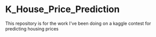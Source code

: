 # K_House_Price_Prediction
This repository is for the work I've been doing on a kaggle contest for predicting housing prices

